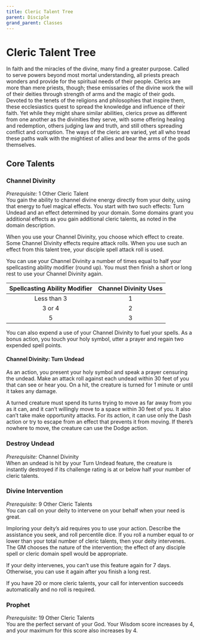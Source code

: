 ```yaml
---
title: Cleric Talent Tree
parent: Disciple
grand_parent: Classes
---
```


# Cleric Talent Tree
In faith and the miracles of the divine, many find a greater purpose. Called to serve powers beyond most mortal understanding, all priests preach wonders and provide for the spiritual needs of their people. Clerics are more than mere priests, though; these emissaries of the divine work the will of their deities through strength of arms and the magic of their gods. Devoted to the tenets of the religions and philosophies that inspire them, these ecclesiastics quest to spread the knowledge and influence of their faith. Yet while they might share similar abilities, clerics prove as different from one another as the divinities they serve, with some offering healing and redemption, others judging law and truth, and still others spreading conflict and corruption. The ways of the cleric are varied, yet all who tread these paths walk with the mightiest of allies and bear the arms of the gods themselves.

## Core Talents

### Channel Divinity
*Prerequisite:* 1 Other Cleric Talent<br>
You gain the ability to channel divine energy directly from your deity, using that energy to fuel magical effects. You start with two such effects: Turn Undead and an effect determined by your domain. Some domains grant you additional effects as you gain additional cleric talents, as noted in the domain description.

When you use your Channel Divinity, you choose which effect to create. Some Channel Divinity effects require attack rolls. When you use such an effect from this talent tree, your disciple spell attack roll is used.

You can use your Channel Divinity a number of times equal to half your spellcasting ability modifier (round up). You must then finish a short or long rest to use your Channel Divinity again.

| Spellcasting Ability Modifier | Channel Divinity Uses |
|:-----------------------------:|:---------------------:|
| Less than 3 | 1 |
| 3 or 4 | 2 |
| 5 | 3 |

You can also expend a use of your Channel Divinity to fuel your spells. As a bonus action, you touch your holy symbol, utter a prayer and regain two expended spell points.

#### Channel Divinity: Turn Undead
As an action, you present your holy symbol and speak a prayer censuring the undead. Make an attack roll against each undead within 30 feet of you that can see or hear you. On a hit, the creature is turned for 1 minute or until it takes any damage.

A turned creature must spend its turns trying to move as far away from you as it can, and it can’t willingly move to a space within 30 feet of you. It also can’t take make opportunity attacks. For its action, it can use only the Dash action or try to escape from an effect that prevents it from moving. If there’s nowhere to move, the creature can use the Dodge action.

### Destroy Undead
*Prerequisite:* Channel Divinity<br>
When an undead is hit by your Turn Undead feature, the creature is instantly destroyed if its challenge rating is at or below half your number of cleric talents.

### Divine Intervention
*Prerequisite:* 9 Other Cleric Talents<br>
You can call on your deity to intervene on your behalf when your need is great.

Imploring your deity’s aid requires you to use your action. Describe the assistance you seek, and roll percentile dice. If you roll a number equal to or lower than your total number of cleric talents, then your deity intervenes. The GM chooses the nature of the intervention; the effect of any disciple spell or cleric domain spell would be appropriate.

If your deity intervenes, you can’t use this feature again for 7 days. Otherwise, you can use it again after you finish a long rest.

If you have 20 or more cleric talents, your call for intervention succeeds automatically and no roll is required.

### Prophet
*Prerequisite:* 19 Other Cleric Talents<br>
You are the perfect servant of your God. Your Wisdom score increases by 4, and your maximum for this score also increases by 4.